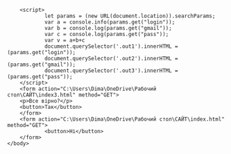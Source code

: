 <!DOCTYPE html>
<html lang="en">
        <head>
        <meta charset="utf-8">
        </head>
    <body>
        <div class="out1"></div>
        <div class="out2"></div>
        <div class="out3"></div>

        <script>
                let params = (new URL(document.location)).searchParams;
                var a = console.info(params.get("login"));
                var b = console.log(params.get("gmail"));
                var c = console.log(params.get("pass"));
                var v = a+b+c
                document.querySelector('.out1').innerHTML = (params.get("login"));
                document.querySelector('.out2').innerHTML = (params.get("gmail"));
                document.querySelector('.out3').innerHTML = (params.get("pass"));
        </script>
        <form action="C:\Users\Dima\OneDrive\Рабочий стол\САЙТ\index3.html" method="GET">
        <p>Все вірно?</p>
        <button>Так</button>
        </form>
        <form action="C:\Users\Dima\OneDrive\Рабочий стол\САЙТ\index.html" method="GET">
                <button>Ні</button>
        </form>
    </body>
</html>

